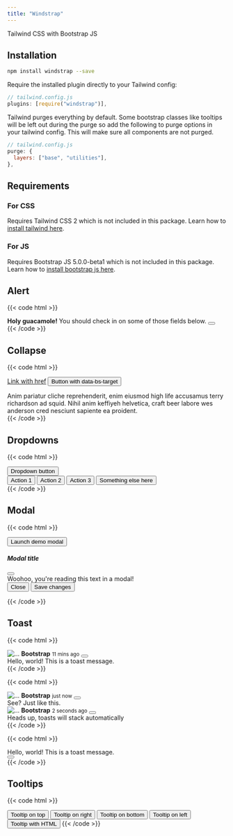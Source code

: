 ```yaml
---
title: "Windstrap"
---
```


Tailwind CSS with Bootstrap JS

## Installation

```sh
npm install windstrap --save
```

Require the installed plugin directly to your Tailwind config:

```js
// tailwind.config.js
plugins: [require("windstrap")],
```

Tailwind purges everything by default. Some bootstrap classes like tooltips will be left out during the purge so add the following to purge options in your tailwind config. This will make sure all components are not purged.

```js
// tailwind.config.js
purge: {
  layers: ["base", "utilities"],
},
```

## Requirements

### For CSS

Requires Tailwind CSS 2 which is not included in this package. Learn how to [install tailwind here](https://tailwindcss.com/docs/installation/).

### For JS

Requires Bootstrap JS 5.0.0-beta1 which is not included in this package. Learn how to [install bootstrap js here](https://getbootstrap.com/docs/5.0/getting-started/introduction/#js).

## Alert

{{< code html >}}

<div class="relative p-3.5 bg-gray-50 rounded alert alert-dismissible fade show" role="alert">
  <strong>Holy guacamole!</strong> You should check in on some of those fields below.
  <button type="button" class="btn-close" data-bs-dismiss="alert" aria-label="Close"></button>
</div>
{{< /code >}}

## Collapse

{{< code html >}}

<a class="inline-flex px-4 py-2 my-2 text-sm font-medium bg-white rounded-md shadow-sm hover:bg-gray-50" data-bs-toggle="collapse" href="#collapseExample" role="button" aria-expanded="false" aria-controls="collapseExample">Link with href</a>
<button class="inline-flex px-4 py-2 my-2 text-sm font-medium text-white bg-indigo-600 rounded-md shadow-sm hover:bg-indigo-700" type="button" data-bs-toggle="collapse" data-bs-target="#collapseExample" aria-expanded="false" aria-controls="collapseExample">Button with data-bs-target</button>

<div class="collapse" id="collapseExample">
  <div class="p-4 bg-white rounded">Anim pariatur cliche reprehenderit, enim eiusmod high life accusamus terry richardson ad squid. Nihil anim keffiyeh helvetica, craft beer labore wes anderson cred nesciunt sapiente ea proident.</div>
</div>
{{< /code >}}

## Dropdowns

{{< code html >}}

<div class="dropdown">
  <button class="p-2.5 text-sm font-medium bg-white rounded-md shadow-sm hover:bg-gray-100 dropdown-toggle" type="button" id="dropdownMenuButton" data-bs-toggle="dropdown" aria-expanded="false">
    Dropdown button
  </button>
  <nav class="dropdown-menu" aria-labelledby="dropdownMenuButton">
    <button class="dropdown-item">Action 1</button>
    <button class="dropdown-item">Action 2</button>
    <button class="dropdown-item active">Action 3</button>
    <button class="dropdown-item disabled">Something else here</button>
  </nav>
</div>
{{< /code >}}

## Modal

{{< code html >}}

<!-- Button trigger modal -->
<button type="button" class="p-2.5 text-sm font-medium bg-white rounded-md shadow-sm hover:bg-gray-100" data-bs-toggle="modal" data-bs-target="#exampleModal">
  Launch demo modal
</button>

<!-- Modal -->
<div class="modal fade" id="exampleModal" tabindex="-1" aria-labelledby="exampleModalLabel" aria-hidden="true">
  <div class="modal-dialog">
    <div class="modal-content">
      <div class="modal-header">
        <h5 class="font-semibold modal-title" id="exampleModalLabel">Modal title</h5>
        <button type="button" class="btn-close" data-bs-dismiss="modal" aria-label="Close"></button>
      </div>
      <div class="modal-body">
        Woohoo, you're reading this text in a modal!
      </div>
      <div class="modal-footer">
        <button type="button" class="px-4 py-2 text-sm font-medium text-gray-700 transition bg-gray-100 rounded-md hover:bg-gray-200 focus:outline-none focus:ring-2 focus:ring-offset-2 focus:ring-gray-700" data-bs-dismiss="modal">Close</button>
        <button type="button" class="px-4 py-2 text-sm font-medium text-white transition bg-indigo-600 rounded-md hover:bg-indigo-700 focus:outline-none focus:ring-2 focus:ring-offset-2 focus:ring-indigo-500">Save changes</button>
      </div>
    </div>
  </div>
</div>

{{< /code >}}

## Toast

{{< code html >}}

<div class="toast fade show" role="alert" aria-live="assertive" aria-atomic="true">
  <div class="toast-header">
    <img src="/placeholder.jpg" class="w-5 mr-2 rounded" alt="...">
    <strong class="mr-auto">Bootstrap</strong>
    <small>11 mins ago</small>
    <button type="button" class="btn-close" data-bs-dismiss="toast" aria-label="Close"></button>
  </div>
  <div class="toast-body">Hello, world! This is a toast message.</div>
</div>
{{< /code >}}

{{< code html >}}

<div aria-live="polite" aria-atomic="true" class="relative h-56">
  <div class="absolute top-0 right-0 toast-container">
    <div class="toast fade show" role="alert" aria-live="assertive" aria-atomic="true">
      <div class="toast-header">
        <img src="/placeholder.jpg" class="w-5 mr-2 rounded" alt="...">
        <strong class="mr-auto">Bootstrap</strong>
        <small>just now</small>
        <button type="button" class="btn-close" data-bs-dismiss="toast" aria-label="Close"></button>
      </div>
      <div class="toast-body">See? Just like this.</div>
    </div>
    <div class="toast fade show" role="alert" aria-live="assertive" aria-atomic="true">
      <div class="toast-header">
        <img src="/placeholder.jpg" class="w-5 mr-2 rounded" alt="...">
        <strong class="mr-auto">Bootstrap</strong>
        <small>2 seconds ago</small>
        <button type="button" class="btn-close" data-bs-dismiss="toast" aria-label="Close"></button>
      </div>
      <div class="toast-body">Heads up, toasts will stack automatically</div>
    </div>
  </div>
</div>
{{< /code >}}

{{< code html >}}

<div class="flex items-center text-white bg-indigo-700 border-0 fade show toast" role="alert" aria-live="assertive" aria-atomic="true">
  <div class="toast-body">Hello, world! This is a toast message.</div>
  <button type="button" class="ml-auto mr-3 btn-close btn-close-white" data-bs-dismiss="toast" aria-label="Close"></button>
</div>
{{< /code >}}

## Tooltips

{{< code html >}}

<button type="button" class="p-2.5 text-sm font-medium bg-white rounded-md shadow-sm hover:bg-gray-100" data-bs-toggle="tooltip" data-bs-placement="top" title="Tooltip on top">
  Tooltip on top
</button>
<button type="button" class="p-2.5 text-sm font-medium bg-white rounded-md shadow-sm hover:bg-gray-100" data-bs-toggle="tooltip" data-bs-placement="right" title="Tooltip on right">
  Tooltip on right
</button>
<button type="button" class="p-2.5 text-sm font-medium bg-white rounded-md shadow-sm hover:bg-gray-100" data-bs-toggle="tooltip" data-bs-placement="bottom" title="Tooltip on bottom">
  Tooltip on bottom
</button>
<button type="button" class="p-2.5 text-sm font-medium bg-white rounded-md shadow-sm hover:bg-gray-100" data-bs-toggle="tooltip" data-bs-placement="left" title="Tooltip on left">
  Tooltip on left
</button>
<button type="button" class="p-2.5 text-sm font-medium bg-white rounded-md shadow-sm hover:bg-gray-100" data-bs-toggle="tooltip" data-bs-html="true" title="<em>Tooltip</em> <u>with</u> <b>HTML</b>">
  Tooltip with HTML
</button>
{{< /code >}}
